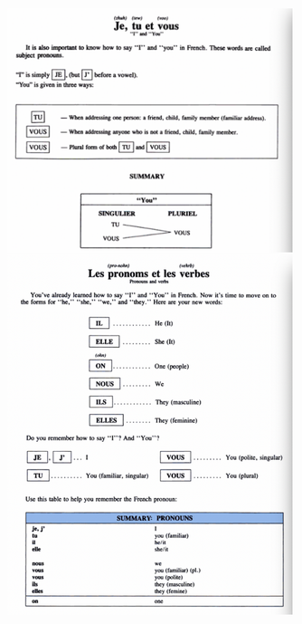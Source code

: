 <img src="./Screen Shot 2022-04-22 at 15.44.30.png" />

<img src="./Screen Shot 2022-04-22 at 16.18.16.png" />

